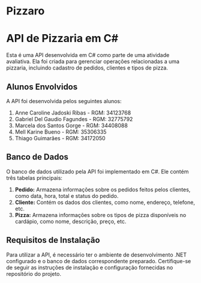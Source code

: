# Pizzaro
# API de Pizzaria em C#

Esta é uma API desenvolvida em C# como parte de uma atividade avaliativa. Ela foi criada para gerenciar operações relacionadas a uma pizzaria, incluindo cadastro de pedidos, clientes e tipos de pizza.

## Alunos Envolvidos

A API foi desenvolvida pelos seguintes alunos:

1. Anne Caroline Jadoski Ribas - RGM: 34123768
2. Gabriel Del Gaudio Fagundes - RGM: 32775792
3. Marcela dos Santos Gorge - RGM: 34408088
4. Mell Karine Bueno - RGM: 35306335
5. Thiago Guimarães - RGM: 34172050

## Banco de Dados

O banco de dados utilizado pela API foi implementado em C#. Ele contém três tabelas principais:

1. **Pedido:** Armazena informações sobre os pedidos feitos pelos clientes, como data, hora, total e status do pedido.
2. **Cliente:** Contém os dados dos clientes, como nome, endereço, telefone, etc.
3. **Pizza:** Armazena informações sobre os tipos de pizza disponíveis no cardápio, como nome, descrição, preço, etc.

## Requisitos de Instalação

Para utilizar a API, é necessário ter o ambiente de desenvolvimento .NET configurado e o banco de dados correspondente preparado. Certifique-se de seguir as instruções de instalação e configuração fornecidas no repositório do projeto.
